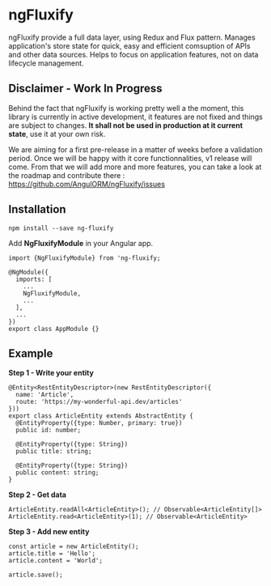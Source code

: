 # ngFluxify
ngFluxify provide a full data layer, using Redux and Flux pattern. Manages application's store state for quick, easy and efficient comsuption of APIs and other data sources. Helps to focus on application features, not on data lifecycle management.

## Disclaimer - Work In Progress
Behind the fact that ngFluxify is working pretty well a the moment, this library is currently in active development, it features are not fixed and things are subject to changes. **It shall not be used in production at it current state**, use it at your own risk.

We are aiming for a first pre-release in a matter of weeks before a validation period. Once we will be happy with it core functionnalities, v1 release will come.
From that we will add more and more features, you can take a look at the roadmap and contribute there : https://github.com/AngulORM/ngFluxify/issues

## Installation
`npm install --save ng-fluxify`

Add **NgFluxifyModule** in your Angular app.

~~~~
import {NgFluxifyModule} from 'ng-fluxify;

@NgModule({
  imports: [
    ...
    NgFluxifyModule,
    ...
  ],
  ...
})
export class AppModule {}
~~~~

## Example
**Step 1 - Write your entity**

~~~~
@Entity<RestEntityDescriptor>(new RestEntityDescriptor({
  name: 'Article', 
  route: 'https://my-wonderful-api.dev/articles'
}))
export class ArticleEntity extends AbstractEntity {
  @EntityProperty({type: Number, primary: true})
  public id: number;
  
  @EntityProperty({type: String})
  public title: string;

  @EntityProperty({type: String})
  public content: string;  
}
~~~~

**Step 2 - Get data**

~~~~
ArticleEntity.readAll<ArticleEntity>(); // Observable<ArticleEntity[]>
ArticleEntity.read<ArticleEntity>(1); // Observable<ArticleEntity>
~~~~

**Step 3 - Add new entity**

~~~~
const article = new ArticleEntity();
article.title = 'Hello';
article.content = 'World';

article.save();
~~~~
